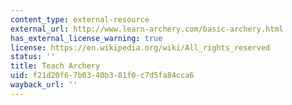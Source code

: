 ```yaml
---
content_type: external-resource
external_url: http://www.learn-archery.com/basic-archery.html
has_external_license_warning: true
license: https://en.wikipedia.org/wiki/All_rights_reserved
status: ''
title: Teach Archery
uid: f21d20f6-7b03-40b3-81f0-c7d5fa84cca6
wayback_url: ''
---
```

